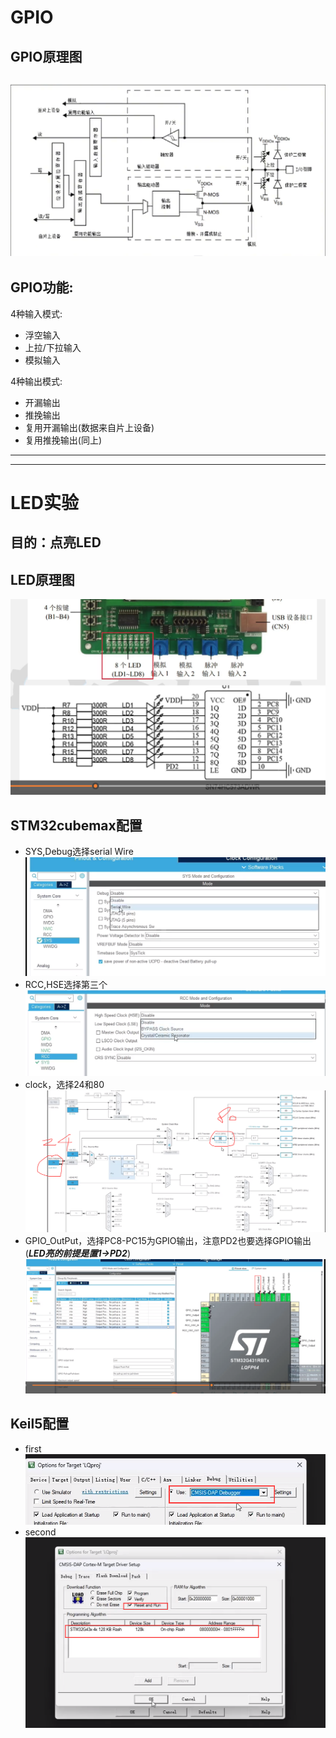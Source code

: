 # GPIO
## GPIO原理图
![GPIO原理图](https://github.com/fortunate-ouyanghui/LQB/blob/main/GPIO.png)
---
## GPIO功能:
4种输入模式:
- 浮空输入
- 上拉/下拉输入
- 模拟输入
  
4种输出模式:
- 开漏输出
- 推挽输出
- 复用开漏输出(数据来自片上设备)
- 复用推挽输出(同上)
---
---
# LED实验
## 目的：点亮LED
## LED原理图
![LED原理图](https://github.com/fortunate-ouyanghui/LQB/blob/main/LED%E5%8E%9F%E7%90%86%E5%9B%BE.png)
## STM32cubemax配置
- SYS,Debug选择serial Wire
  ![SYS](https://github.com/fortunate-ouyanghui/LQB/blob/main/sys.png)
- RCC,HSE选择第三个
  ![RCC](https://github.com/fortunate-ouyanghui/LQB/blob/main/RCC.png)
- clock，选择24和80
  ![clock](https://github.com/fortunate-ouyanghui/LQB/blob/main/clock.png)
- GPIO_OutPut，选择PC8-PC15为GPIO输出，注意PD2也要选择GPIO输出(***LED亮的前提是置1->PD2***)
  ![GPIO配置](https://github.com/fortunate-ouyanghui/LQB/blob/main/GPIO_output.png)
## Keil5配置
- first
  ![first](https://github.com/fortunate-ouyanghui/LQB/blob/main/1.png)
- second
  ![second](https://github.com/fortunate-ouyanghui/LQB/blob/main/2.png)


